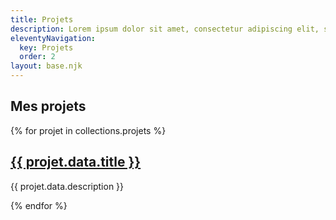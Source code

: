 ```yaml
---
title: Projets
description: Lorem ipsum dolor sit amet, consectetur adipiscing elit, sed do eiusmod tempor incididunt ut labore et dolore magna aliqua.
eleventyNavigation:
  key: Projets
  order: 2
layout: base.njk
---
```


<section>
<h1>Mes projets</h1>
{% for projet in collections.projets %}
  <article>
    <a href="{{projet.url}}"><h2>{{ projet.data.title }}</h2></a>
    <p>{{ projet.data.description  }}</p>
  </article>
{% endfor %}
</section>
